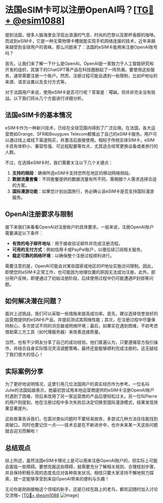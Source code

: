 # 法国eSIM卡可以注册OpenAI吗？[[TG💪+ @esim1088](https://t.me/s/esim1088)]

提到法国，很多人脑海里会浮现出浪漫的气息、时尚的巴黎以及那杯香醇的咖啡。而说到eSIM卡，它是一种无需物理卡槽就能实现手机网络连接的技术，近年来越来越受到全球用户的青睐。那么问题来了：法国的eSIM卡能用来注册OpenAI账号吗？

首先，让我们来了解一下什么是OpenAI。OpenAI是一家致力于人工智能研究和开发的组织，其旗下的ChatGPT等产品在科技圈掀起了一阵热潮。要使用这些服务，通常需要注册一个账户。然而，注册过程可能会遇到一些限制，比如IP地址的来源、语言设置以及支付方式等。

对于法国用户来说，使用eSIM卡是否可行呢？答案是：**可以**，但并非完全没有挑战。以下我们将从几个方面进行详细分析。

## 法国eSIM卡的基本情况

eSIM卡作为一种新兴技术，已经在全球范围内得到了广泛应用。在法国，各大运营商如Orange、SFR和Bouygues Telecom都推出了自己的eSIM卡服务。用户可以通过线上或线下渠道购买，并激活后直接使用。相较于传统实体SIM卡，eSIM卡具有体积小、兼容性强、可远程配置等优点，尤其适合经常更换设备或者旅行的人群。

不过，在选择eSIM卡时，我们需要关注以下几个关键点：

1. **支持的频段**：确保所选eSIM卡支持您所在地区的移动网络频段。
2. **数据流量套餐**：不同套餐提供的数据流量有所不同，需根据个人需求选择合适的方案。
3. **国际漫游功能**：如果您计划出国旅行，务必确认该eSIM卡是否支持国际漫游服务。

## OpenAI注册要求与限制

接下来我们来看看OpenAI对注册账户的具体要求。一般来说，注册OpenAI账户需要满足以下条件：

- **有效的电子邮件地址**：用于接收验证邮件并完成注册流程。
- **可用的支付方式**：例如信用卡或PayPal账户，以便后续订阅相关服务。
- **稳定可靠的网络环境**：以确保整个注册过程顺利进行。

需要注意的是，OpenAI可能会对某些国家或地区的IP地址实施访问限制。因此，即使您的eSIM卡正常工作，也可能因为地理位置的原因无法成功注册。此外，部分用户反映，即便通过了初始注册阶段，后续使用过程中仍可能遭遇IP封锁等问题。

## 如何解决潜在问题？

面对上述挑战，我们可以采取一些措施来提高成功率。首先，建议选择信誉良好的运营商提供的eSIM卡产品，并提前测试其网络性能；其次，在注册过程中尽量保持耐心，多次尝试不同的浏览器或网络环境；最后，如果实在遇到困难，不妨考虑借助第三方工具（如代理服务器）来改善连接质量。

当然，也有不少网友分享了自己的成功经验。他们普遍认为，只要遵循官方指引操作，并结合自身实际情况灵活调整策略，最终还是能够顺利完成注册的。这无疑给了我们很大的信心！

## 实际案例分享

为了更好地说明情况，这里引用几位法国用户的真实经历作为参考。一位名叫Julie的法国姑娘表示，她最初尝试用本地运营商提供的eSIM卡注册OpenAI账户时遇到了困难，但后来改用了另一家运营商的产品后便轻松过关。另一位叫Pierre的用户则提到，他在注册过程中多次失败后决定切换至国际漫游模式，结果发现效果显著提升。

这些故事告诉我们，在面对类似问题时不要轻易放弃，多尝试几种方法往往能找到突破口。同时也要记住一点——技术总是在不断进步中，也许未来某一天这些问题就会迎刃而解啦！

## 总结观点

综上所述，虽然法国eSIM卡理论上是可以用来注册OpenAI账户的，但实际上可能会面临一些障碍。要想克服这些障碍，就需要充分了解相关规则、合理规划步骤，并且保持积极乐观的态度去应对各种突发状况。相信只要大家坚持不懈地努力探索，就一定能够享受到来自OpenAI带来的便利与乐趣！

无论你是刚刚接触这个领域的新手，还是已经在路上的老鸟，都欢迎随时加入讨论交流哦~ [[TG💪+ @esim1088](https://t.me/s/esim1088) ![Image](https://i.postimg.cc/4NQfJmqS/Snipaste-2025-05-13-00-14-12.png)]